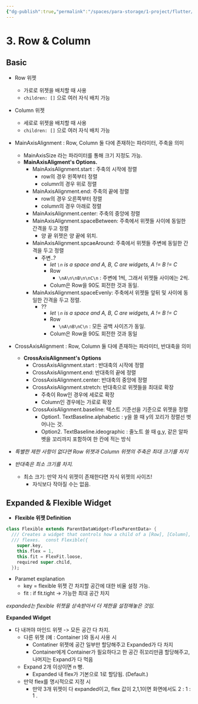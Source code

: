 ```yaml
---
{"dg-publish":true,"permalink":"/spaces/para-storage/1-project/flutter/flutter-3-row-and-column/"}
---
```


# 3. Row & Column

## Basic
- Row 위젯
	- 가로로 위젯을 배치할 때 사용
	- `children: []` 으로 여러 자식 배치 가능
- Column 위젯
	- 세로로 위젯을 배치할 때 사용
	- `children: []` 으로 여러 자식 배치 가능
- MainAxisAlignment : Row, Column 둘 다에 존재하는 파라미터, 주축을 의미
	- MainAxisSize 라는 파라미터를 통해 크기 지정도 가능.
	- **MainAxisAligment's Options.**
		- MainAxisAlignment.start : 주축의 시작에 정렬
			- row의 경우 왼쪽부터 정렬
			- column의 경우 위로 정렬
		- MainAxisAlignment.end: 주축의 끝에 정렬
			- row의 경우 오른쪽부터 정렬
			- column의 경우 아래로 정렬
		- MainAxisAlignment.center: 주축의 중앙에 정렬
		- MainAxisAlignment.spaceBetween: 주축에서 위젯들 사이에 동일한 간격을 두고 정렬
			- 양 끝 위젯은 양 끝에 위치.
		- MainAxisAlignment.spcaeAround: 주축에서 위젯들 주변에 동일한 간격을 두고 정렬
			- 주변..?
				- *let `\n` is a space and  A, B, C are widgets, A != B != C*
				- Row
					- `\nA\n\nB\n\nC\n` : 주변에 1씩, 그래서 위젯들 사이에는 2씩.
				- Colum은 Row을 90도 회전한 것과 동일.
		- MainAxisAlignment.spaceEvenly: 주축에서 위젯들 앞뒤 및 사이에 동일한 간격을 두고 정렬.
			- ??
				- *let `\n` is a space and  A, B, C are widgets, A != B != C*
				- Row
					- `\nA\nB\nC\n` : 모든 공백 사이즈가 동일.
				- Colum은 Row을 90도 회전한 것과 동일


- CrossAxisAlignment : Row, Column 둘 다에 존재하는 파라미터, 반대축을 의미
	- **CrossAxisAlignment's Options**
		- CrossAxisAlignment.start : 반대축의 시작에 정렬
		- CrossAxisAlignment.end: 반대축의 끝에 정렬
		- CrossAxisAlignment.center: 반대축의 중앙에 정렬
		- CrossAxisAlignment.stretch: 반대축으로 위젯들을 최대로 확장
			- 주축이 Row인 경우에 세로로 확장
			- Column인 경우에는 가로로 확장
		- CrossAxisAlignment.baseline: 텍스트 기준선을 기준으로 위젯을 정렬
			- Option1. TextBaseline.alphabetic : y을 쓸 때 y의 꼬리가 정렬선 벗어나는 것.
			- Option2. TextBaseline.ideographic : 줄노트 쓸 때 g,y, 같은 알파벳을 꼬리까지 포함하여 한 칸에 적는 방식 

- *특별한 제한 사항이 없다면 Row 위젯과 Column 위젯의 주축은 최대 크기를 차지*
- *반대축은 최소 크기를 차지.*
	- 최소 크기: 만약 자식 위젯이 존재한다면 자식 위젯의 사이즈!
		- 자식보다 작아질 수는 없음.

## Expanded & Flexible Widget 
- **Flexible 위젯 Definition** 
```dart
class Flexible extends ParentDataWidget<FlexParentData> {  
  /// Creates a widget that controls how a child of a [Row], [Column], or [Flex]  
  /// flexes.  const Flexible({  
    super.key,  
    this.flex = 1,  
    this.fit = FlexFit.loose,  
    required super.child,  
  });
```
- Paramet explanation
	- key = flexible 위젯 간 차지할 공간에 대한 비율 설정 가능.
	-  fit : if fit.tight -> 가능한 최대 공간 차지

 *expanded는 flexible 위젯을 상속받아서 더 제한을 설정해놓은 것임.*

**Expanded Widget**
- 다 내꺼야 마인드 위젯 -> 모든 공간 다 차지.
	- 다른 위젯 (예 : Container )와 동시 사용 시
		- Contatiner 위젯에 공간 일부만 할당해주고 Expanded가 다 차지
		- Container에게 Container가 필요하다고 한 공간 쥐꼬리만큼 할당해주고, 나머지는 Expand가 다 먹음
	- Expand 2개 이상이면 n 빵.
		- Expanded 내 flex가 기본으로 1로 할당됨. (Default.)
	- 만약 flex를 명시적으로 지정 시
		- 만약 3개 위젯이 다 expanded이고, flex 값이 2,1,1이면 화면에서도 2 : 1 : 1 .
